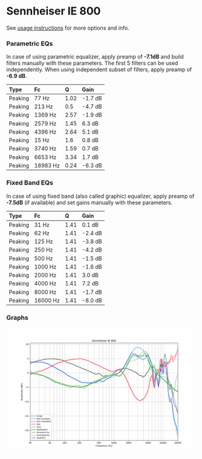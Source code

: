 # Sennheiser IE 800
See [usage instructions](https://github.com/jaakkopasanen/AutoEq#usage) for more options and info.

### Parametric EQs
In case of using parametric equalizer, apply preamp of **-7.1dB** and build filters manually
with these parameters. The first 5 filters can be used independently.
When using independent subset of filters, apply preamp of **-6.9 dB**.

| Type    | Fc       |    Q | Gain    |
|:--------|:---------|:-----|:--------|
| Peaking | 77 Hz    | 1.02 | -1.7 dB |
| Peaking | 213 Hz   | 0.5  | -4.7 dB |
| Peaking | 1369 Hz  | 2.57 | -1.9 dB |
| Peaking | 2579 Hz  | 1.45 | 6.3 dB  |
| Peaking | 4396 Hz  | 2.64 | 5.1 dB  |
| Peaking | 15 Hz    | 1.6  | 0.8 dB  |
| Peaking | 3740 Hz  | 1.59 | 0.7 dB  |
| Peaking | 6653 Hz  | 3.34 | 1.7 dB  |
| Peaking | 18983 Hz | 0.24 | -6.3 dB |

### Fixed Band EQs
In case of using fixed band (also called graphic) equalizer, apply preamp of **-7.5dB**
(if available) and set gains manually with these parameters.

| Type    | Fc       |    Q | Gain    |
|:--------|:---------|:-----|:--------|
| Peaking | 31 Hz    | 1.41 | 0.1 dB  |
| Peaking | 62 Hz    | 1.41 | -2.4 dB |
| Peaking | 125 Hz   | 1.41 | -3.8 dB |
| Peaking | 250 Hz   | 1.41 | -4.2 dB |
| Peaking | 500 Hz   | 1.41 | -1.5 dB |
| Peaking | 1000 Hz  | 1.41 | -1.6 dB |
| Peaking | 2000 Hz  | 1.41 | 3.0 dB  |
| Peaking | 4000 Hz  | 1.41 | 7.2 dB  |
| Peaking | 8000 Hz  | 1.41 | -1.7 dB |
| Peaking | 16000 Hz | 1.41 | -8.0 dB |

### Graphs
![](./Sennheiser%20IE%20800.png)